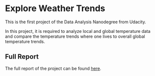 # Explore Weather Trends

This is the first project of the Data Analysis Nanodegree from Udacity.

In this project, it is required to analyze local and global temperature data and compare the temperature trends where one lives to overall global temperature trends.

## Full Report

The full report of the project can be found [here](Report/Weather%20Trends%20Report.pdf).
